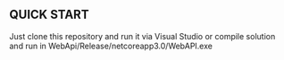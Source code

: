 QUICK START
-----------
Just clone this repository and run it via Visual Studio or compile solution and run in WebApi/Release/netcoreapp3.0/WebAPI.exe

